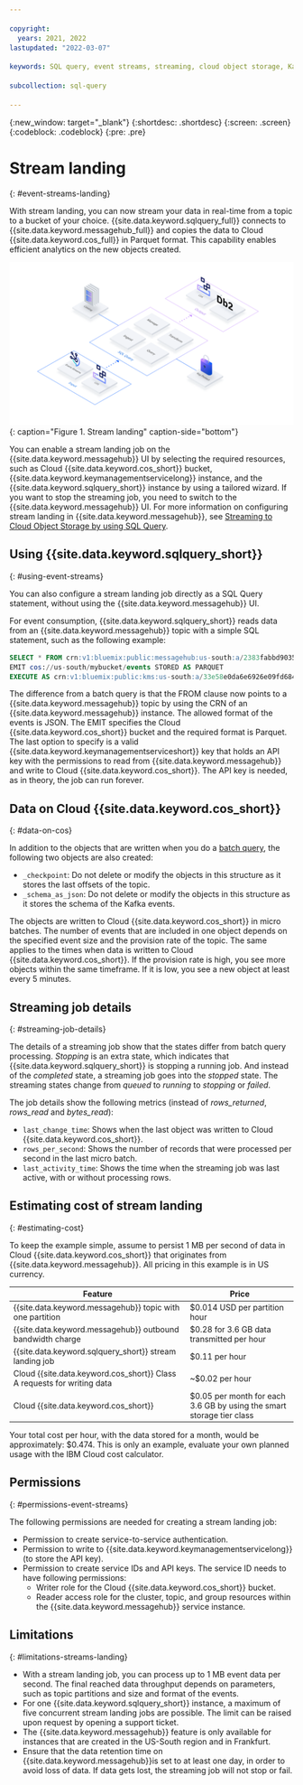 ```yaml
---

copyright:
  years: 2021, 2022
lastupdated: "2022-03-07"

keywords: SQL query, event streams, streaming, cloud object storage, Kafka

subcollection: sql-query

---
```


{:new_window: target="_blank"}
{:shortdesc: .shortdesc}
{:screen: .screen}
{:codeblock: .codeblock}
{:pre: .pre}

# Stream landing
{: #event-streams-landing}

With stream landing, you can now stream your data in real-time from a topic to a bucket of your choice. {{site.data.keyword.sqlquery_full}} connects to {{site.data.keyword.messagehub_full}} and copies the data to Cloud {{site.data.keyword.cos_full}} in Parquet format. This capability enables efficient analytics on the new objects created.

![Stream landing.](images/streams_landing_new.svg "Stream landing"){: caption="Figure 1. Stream landing" caption-side="bottom"}

You can enable a stream landing job on the {{site.data.keyword.messagehub}} UI by selecting the required resources, such as Cloud {{site.data.keyword.cos_short}} bucket, {{site.data.keyword.keymanagementservicelong}} instance, and the {{site.data.keyword.sqlquery_short}} instance by using a tailored wizard. If you want to stop the streaming job, you need to switch to the {{site.data.keyword.messagehub}} UI. For more information on configuring stream landing in {{site.data.keyword.messagehub}}, see [Streaming to Cloud Object Storage by using SQL Query](/docs/EventStreams?topic=EventStreams-streaming_cos_sql).

## Using {{site.data.keyword.sqlquery_short}}
{: #using-event-streams}

You can also configure a stream landing job directly as a SQL Query statement, without using the {{site.data.keyword.messagehub}} UI.

For event consumption, {{site.data.keyword.sqlquery_short}} reads data from an {{site.data.keyword.messagehub}} topic with a simple SQL statement, such as the following example:

```sql
SELECT * FROM crn:v1:bluemix:public:messagehub:us-south:a/2383fabbd90354d33c1abfdf3a9f35d5:4d03d962-bfa5-4dc6-8148-f2f411cb8987::/jsontopic STORED AS JSON 
EMIT cos://us-south/mybucket/events STORED AS PARQUET 
EXECUTE AS crn:v1:bluemix:public:kms:us-south:a/33e58e0da6e6926e09fd68480e66078e:5195f066-6340-4fa2-b189-6255db72c4f2:key:490c8133-5539-4601-9aa3-1d3a11cb9c44
```

The difference from a batch query is that the FROM clause now points to a {{site.data.keyword.messagehub}} topic by using the CRN of an {{site.data.keyword.messagehub}} instance. The allowed format of the events is JSON. The EMIT specifies the Cloud {{site.data.keyword.cos_short}} bucket and the required format is Parquet. The last option to specify is a valid {{site.data.keyword.keymanagementserviceshort}} key that holds an API key with the permissions to read from {{site.data.keyword.messagehub}} and write to Cloud {{site.data.keyword.cos_short}}. The API key is needed, as in theory, the job can run forever.

## Data on Cloud {{site.data.keyword.cos_short}}
{: #data-on-cos}

In addition to the objects that are written when you do a [batch query](https://cloud.ibm.com/docs/sql-query?topic=sql-query-overview#result=), the following two objects are also created:

- `_checkpoint`: Do not delete or modify the objects in this structure as it stores the last offsets of the topic.
- `_schema_as_json`: Do not delete or modify the objects in this structure as it stores the schema of the Kafka events.

The objects are written to Cloud {{site.data.keyword.cos_short}} in micro batches. The number of events that are included in one object depends on the specified event size and the provision rate of the topic. The same applies to the times when data is written to Cloud {{site.data.keyword.cos_short}}. If the provision rate is high, you see more objects within the same timeframe. If it is low, you see a new object at least every 5 minutes.

## Streaming job details
{: #streaming-job-details}

The details of a streaming job show that the states differ from batch query processing. 
*Stopping* is an extra state, which indicates that {{site.data.keyword.sqlquery_short}} is stopping a running job. And instead of the *completed* state, a streaming job goes into the *stopped* state. The streaming states change from *queued* to *running* to *stopping* or *failed*.

The job details show the following metrics (instead of *rows_returned*, *rows_read* and *bytes_read*):

- `last_change_time`: Shows when the last object was written to Cloud {{site.data.keyword.cos_short}}.
- `rows_per_second`: Shows the number of records that were processed per second in the last micro batch.
- `last_activity_time`: Shows the time when the streaming job was last active, with or without processing rows.

## Estimating cost of stream landing
{: #estimating-cost}

To keep the example simple, assume to persist 1 MB per second of data in Cloud {{site.data.keyword.cos_short}} that originates from {{site.data.keyword.messagehub}}. All pricing in this example is in US currency.

Feature | Price
--- | ---
{{site.data.keyword.messagehub}} topic with one partition | $0.014 USD per partition hour
{{site.data.keyword.messagehub}} outbound bandwidth charge | $0.28 for 3.6 GB data transmitted per hour
{{site.data.keyword.sqlquery_short}} stream landing job | $0.11 per hour
Cloud {{site.data.keyword.cos_short}} Class A requests for writing data | ~$0.02 per hour
Cloud {{site.data.keyword.cos_short}} | $0.05 per month for each 3.6 GB by using the smart storage tier class

Your total cost per hour, with the data stored for a month, would be approximately: $0.474. This is only an example, evaluate your own planned usage with the IBM Cloud cost calculator.

## Permissions
{: #permissions-event-streams}

The following permissions are needed for creating a stream landing job:

- Permission to create service-to-service authentication.
- Permission to write to {{site.data.keyword.keymanagementservicelong}} (to store the API key).
- Permission to create service IDs and API keys. The service ID needs to have following permissions:
    - Writer role for the Cloud {{site.data.keyword.cos_short}} bucket.
    - Reader access role for the cluster, topic, and group resources within the {{site.data.keyword.messagehub}} service instance.

## Limitations
{: #limitations-streams-landing}

- With a stream landing job, you can process up to 1 MB event data per second. The final reached data throughput depends on parameters, such as topic partitions and size and format of the events.
- For one {{site.data.keyword.sqlquery_short}} instance, a maximum of five concurrent stream landing jobs are possible. The limit can be raised upon request by opening a support ticket.
- The {{site.data.keyword.messagehub}} feature is only available for instances that are created in the US-South region and in Frankfurt.
- Ensure that the data retention time on {{site.data.keyword.messagehub}}is set to at least one day, in order to avoid loss of data. If data gets lost, the streaming job will not stop or fail.
